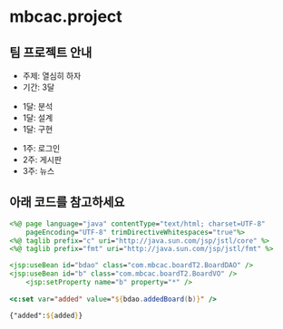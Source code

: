 # mbcac.project
## 팀 프로젝트 안내
 * 주제: 열심히 하자
 * 기간: 3달
  + 1달: 분석
  + 1달: 설계
  + 1달: 구현
   - 1주: 로그인
   - 2주: 게시판
   - 3주: 뉴스

## 아래 코드를 참고하세요
```jsp
<%@ page language="java" contentType="text/html; charset=UTF-8"
    pageEncoding="UTF-8" trimDirectiveWhitespaces="true"%>
<%@ taglib prefix="c" uri="http://java.sun.com/jsp/jstl/core" %>
<%@ taglib prefix="fmt" uri="http://java.sun.com/jsp/jstl/fmt" %>

<jsp:useBean id="bdao" class="com.mbcac.boardT2.BoardDAO" />
<jsp:useBean id="b" class="com.mbcac.boardT2.BoardVO" />
	<jsp:setProperty name="b" property="*" />
	
<c:set var="added" value="${bdao.addedBoard(b)}" />

{"added":${added}}
```


